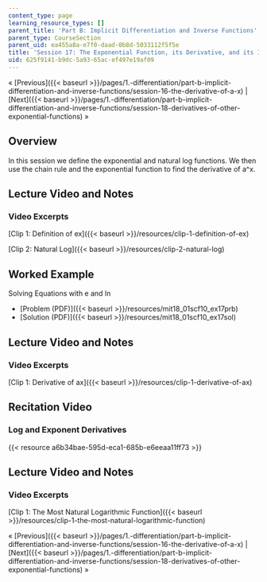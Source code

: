 ```yaml
---
content_type: page
learning_resource_types: []
parent_title: 'Part B: Implicit Differentiation and Inverse Functions'
parent_type: CourseSection
parent_uid: ea455a8a-e7f0-daad-0b8d-5033112f5f5e
title: 'Session 17: The Exponential Function, its Derivative, and its Inverse'
uid: 625f9141-b9dc-5a93-65ac-ef497e19af09
---
```


« [Previous]({{< baseurl >}}/pages/1.-differentiation/part-b-implicit-differentiation-and-inverse-functions/session-16-the-derivative-of-a-x) | [Next]({{< baseurl >}}/pages/1.-differentiation/part-b-implicit-differentiation-and-inverse-functions/session-18-derivatives-of-other-exponential-functions) »

Overview
--------

In this session we define the exponential and natural log functions. We then use the chain rule and the exponential function to find the derivative of a^x.

Lecture Video and Notes
-----------------------

### Video Excerpts

[Clip 1: Definition of ex]({{< baseurl >}}/resources/clip-1-definition-of-ex)

[Clip 2: Natural Log]({{< baseurl >}}/resources/clip-2-natural-log)

Worked Example
--------------

Solving Equations with e and ln

*   [Problem (PDF)]({{< baseurl >}}/resources/mit18_01scf10_ex17prb)
*   [Solution (PDF)]({{< baseurl >}}/resources/mit18_01scf10_ex17sol)

Lecture Video and Notes
-----------------------

### Video Excerpts

[Clip 1: Derivative of ax]({{< baseurl >}}/resources/clip-1-derivative-of-ax)

Recitation Video
----------------

### Log and Exponent Derivatives

{{< resource a6b34bae-595d-eca1-685b-e6eeaa11ff73 >}}

Lecture Video and Notes
-----------------------

### Video Excerpts

[Clip 1: The Most Natural Logarithmic Function]({{< baseurl >}}/resources/clip-1-the-most-natural-logarithmic-function)

« [Previous]({{< baseurl >}}/pages/1.-differentiation/part-b-implicit-differentiation-and-inverse-functions/session-16-the-derivative-of-a-x) | [Next]({{< baseurl >}}/pages/1.-differentiation/part-b-implicit-differentiation-and-inverse-functions/session-18-derivatives-of-other-exponential-functions) »